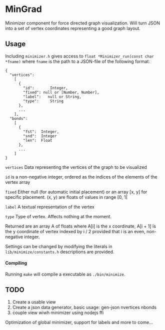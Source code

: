 # MinGrad

Minimizer component for force directed graph visualization. Will turn JSON into
a set of vertex coordinates representing a good graph layout.

## Usage

Including `minimizer.h` gives access to `float *Minimizer_run(const char *fname)` where 
`fname` is the path to a JSON-file of the following format:

```
{
  "vertices":
    [
      {
        "id":       Integer,
        "fixed": null or [Number, Number],
        "label":   null or String,
        "type":     String
      },
      ...
    ],
  "bonds":
    [
      {
        "fst":  Integer,
        "snd":  Integer
        "len":  Float
      },
      ...
    ]
}
```

`vertices` Data representing the vertices of the graph to be visualized

`id` is a non-negative integer, ordered as the indices of the elements of the
vertex array

`fixed` Either null (for automatic initial placement) or an array [x, y] for
specific placement. (x, y) are floats of values in range [0, 1[

`label` A textual representation of the vertex

`type` Type of vertex. Affects nothing at the moment.

Returned are an array A of floats where A[i] is the x coordinate, A[i + 1] is
the y coordinate of vertex indexed by i / 2 provided that i is an even,
non-negative integer.

Settings can be changed by modifying the literals in `lib/minimize/constants.h`
descriptions are provided.

#### Compiling

Running `make` will compile a executable as `./bin/minimize`.

## TODO

1. Create a usable view
2. Create a json data generator, basic usage: gen-json nvertices nbonds
3. couple view wiwh minimizer using nodejs ffi 

Optimization of global minimizer, support for labels and more to come...
